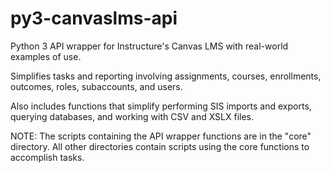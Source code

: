 # py3-canvaslms-api
Python 3 API wrapper for Instructure's Canvas LMS with real-world examples of use.

Simplifies tasks and reporting involving assignments, courses, enrollments, outcomes, roles, subaccounts, and users.

Also includes functions that simplify performing SIS imports and exports, querying databases, and working with CSV and XSLX files.

NOTE: The scripts containing the API wrapper functions are in the "core" directory. All other directories contain scripts using the core functions to accomplish tasks.
